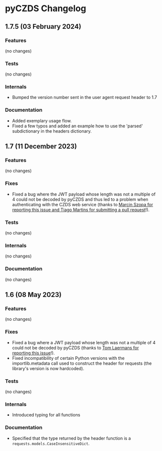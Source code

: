 # pyCZDS Changelog

## 1.7.5 (03 February 2024)
### Features
(no changes)

### Tests
(no changes)

### Internals
- Bumped the version number sent in the user agent request header to 1.7

### Documentation
- Added exemplary usage flow.
- Fixed a few typos and added an example how to use the 'parsed' subdictionary in the headers dictionary.

## 1.7 (11 December 2023)
### Features
(no changes)

### Fixes
- Fixed a bug where the JWT payload whose length was not a multiple of 4 could not be decoded by pyCZDS and thus led to a problem when authenticating with the CZDS web service (thanks to [Marcin Szopa for reporting this issue and Tiago Martins for submitting a pull request](https://github.com/mdiez/pyCZDS/issues/2)!).

### Tests
(no changes)

### Internals
(no changes)

### Documentation
(no changes)

## 1.6 (08 May 2023)
### Features
(no changes)

### Fixes
- Fixed a bug where a JWT payload whose length was not a multiple of 4 could not be decoded by pyCZDS (thanks to [Tom Laermans for reporting this issue](https://github.com/mdiez/pyCZDS/issues/1)!).
- Fixed incompatibility of certain Python versions with the importlib.metadata call used to construct the header for requests (the library's version is now hardcoded).

### Tests
(no changes)

### Internals
- Introduced typing for all functions

### Documentation
- Specified that the type returned by the header function is a `requests.models.CaseInsensitiveDict`.